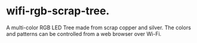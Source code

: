 # wifi-rgb-scrap-tree.
A multi-color RGB LED Tree made from scrap copper and silver. The colors and patterns can be controlled from a web browser over Wi-Fi.
